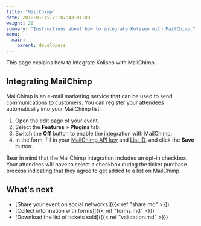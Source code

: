 ```yaml
---
title: "MailChimp"
date: 2018-01-15T23:07:43+01:00
weight: 20
summary: "Instructions about how to integrate Koliseo with MailChimp."
menu:
  main:
    parent: developers
---
```


This page explains how to integrate Koliseo with MailChimp. 

## Integrating MailChimp

MailChimp is an e-mail marketing service that can be used to send communications to customers. You can register your attendees automatically into your MailChimp list:

1. Open the edit page of your event.
2. Select the **Features** &raquo; **Plugins** tab.
3. Switch the **Off** button to enable the integration with MailChimp.
4. In the form, fill in your [MailChimp API key](https://kb.MailChimp.com/integrations/api-integrations/about-api-keys) and [List ID](https://kb.MailChimp.com/lists/manage-contacts/find-your-list-id), and click the **Save** button.

Bear in mind that the MailChimp integration includes an opt-in checkbox. Your attendees will have to select a checkbox during the ticket purchase process indicating that they agree to get added to a list on MailChimp.

## What's next

* [Share your event on social networks]({{< ref "share.md" >}})
* [Collect information with forms]({{< ref "forms.md" >}})
* [Download the list of tickets sold]({{< ref "validation.md" >}})
